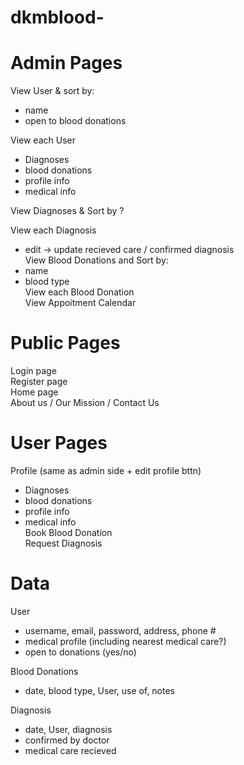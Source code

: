 # dkmblood-

# Admin Pages
View User & sort by:            <br/>
- name                        <br/>
- open to blood donations     <br/>

View each User                  <br/>
- Diagnoses                   <br/>
-   blood donations             <br/>
-   profile info                <br/>
-   medical info                <br/>

View Diagnoses & Sort by ?      <br/>

View each Diagnosis             <br/>
- edit -> update recieved care / confirmed diagnosis  <br/>
View Blood Donations and Sort by:                       <br/>
-  name                        <br/>
- blood type                  <br/>
View each Blood Donation        <br/>
View Appoitment Calendar        <br/>

# Public Pages  
Login page  <br/>
Register page   <br/>
Home page   <br/>
About us / Our Mission / Contact Us <br/>

# User Pages    
Profile (same as admin side + edit profile bttn)    <br/>
- Diagnoses   <br/>
-   blood donations <br/>
-   profile info    <br/>   
-   medical info    <br/>
Book Blood Donation <br/>
Request Diagnosis   <br/>

# Data
User <br/>
- username, email, password, address, phone #<br/>
-   medical profile (including nearest medical care?)<br/>
-   open to donations (yes/no)<br/>

Blood Donations<br/>
- date, blood type, User, use of, notes<br/>

Diagnosis <br/>
- date, User, diagnosis<br/>
-   confirmed by doctor<br/>
-   medical care recieved<br/>

